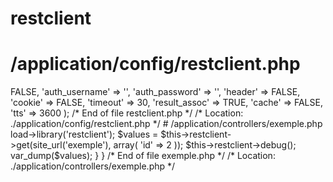 # restclient

# /application/config/restclient.php
<?php if (!defined('BASEPATH')) exit('No direct script access allowed');

/** Librairie REST Full Client 
 * @author Yoann VANITOU
 * @license http://www.apache.org/licenses/LICENSE-2.0 Apache 2.0
 * @version 2.0.0 (20150206)
 */
$config['restclient'] = array(
    'auth' => FALSE,
    'auth_username' => '',
    'auth_password' => '',
    'header' => FALSE,
    'cookie' => FALSE,
    'timeout' => 30,
    'result_assoc' => TRUE,
    'cache' => FALSE,
    'tts' => 3600
);

/* End of file restclient.php */
/* Location: ./application/config/restclient.php */



# /application/controllers/exemple.php
<?php

if (!defined('BASEPATH'))
    exit('No direct script access allowed');

/** Librairie REST Full Client 
 * @author Yoann VANITOU
 * @license http://www.apache.org/licenses/LICENSE-2.0 Apache 2.0
 * @version 2.0.0 (20150206)
 */
class Exemple extends CI_Controller {

    public function __construct() {
        parent::__construct();
    }

    public function index() {
        $this->load->library('restclient');

        $values = $this->restclient->get(site_url('exemple'), array(
            'id' => 2
        ));

        $this->restclient->debug();

        var_dump($values);
    }

}

/* End of file exemple.php */
/* Location: ./application/controllers/exemple.php */

